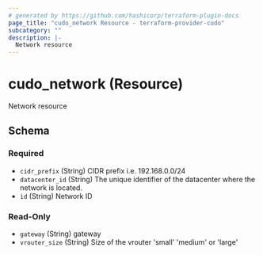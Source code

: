 ```yaml
---
# generated by https://github.com/hashicorp/terraform-plugin-docs
page_title: "cudo_network Resource - terraform-provider-cudo"
subcategory: ""
description: |-
  Network resource
---
```


# cudo_network (Resource)

Network resource



<!-- schema generated by tfplugindocs -->
## Schema

### Required

- `cidr_prefix` (String) CIDR prefix i.e. 192.168.0.0/24
- `datacenter_id` (String) The unique identifier of the datacenter where the network is located.
- `id` (String) Network ID

### Read-Only

- `gateway` (String) gateway
- `vrouter_size` (String) Size of the vrouter 'small' 'medium' or 'large'


